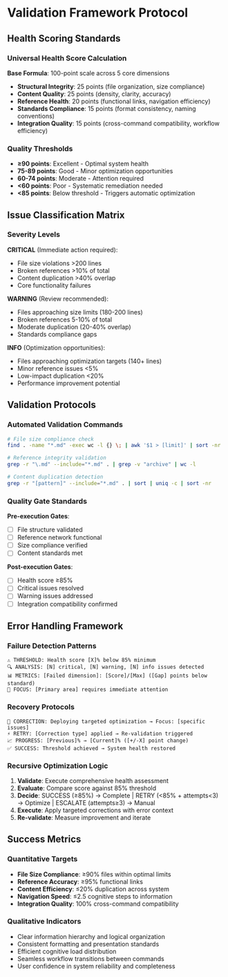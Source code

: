 # Validation Framework Protocol

## Health Scoring Standards

### Universal Health Score Calculation
**Base Formula**: 100-point scale across 5 core dimensions
- **Structural Integrity**: 25 points (file organization, size compliance)
- **Content Quality**: 25 points (density, clarity, accuracy)
- **Reference Health**: 20 points (functional links, navigation efficiency)
- **Standards Compliance**: 15 points (format consistency, naming conventions)
- **Integration Quality**: 15 points (cross-command compatibility, workflow efficiency)

### Quality Thresholds
- **≥90 points**: Excellent - Optimal system health
- **75-89 points**: Good - Minor optimization opportunities
- **60-74 points**: Moderate - Attention required
- **<60 points**: Poor - Systematic remediation needed
- **<85 points**: Below threshold - Triggers automatic optimization

## Issue Classification Matrix

### Severity Levels
**CRITICAL** (Immediate action required):
- File size violations >200 lines
- Broken references >10% of total
- Content duplication >40% overlap
- Core functionality failures

**WARNING** (Review recommended):
- Files approaching size limits (180-200 lines)
- Broken references 5-10% of total
- Moderate duplication (20-40% overlap)
- Standards compliance gaps

**INFO** (Optimization opportunities):
- Files approaching optimization targets (140+ lines)
- Minor reference issues <5%
- Low-impact duplication <20%
- Performance improvement potential

## Validation Protocols

### Automated Validation Commands
```bash
# File size compliance check
find . -name "*.md" -exec wc -l {} \; | awk '$1 > [limit]' | sort -nr

# Reference integrity validation
grep -r "\.md" --include="*.md" . | grep -v "archive" | wc -l

# Content duplication detection
grep -r "[pattern]" --include="*.md" . | sort | uniq -c | sort -nr
```

### Quality Gate Standards
**Pre-execution Gates**:
- [ ] File structure validated
- [ ] Reference network functional
- [ ] Size compliance verified
- [ ] Content standards met

**Post-execution Gates**:
- [ ] Health score ≥85%
- [ ] Critical issues resolved
- [ ] Warning issues addressed
- [ ] Integration compatibility confirmed

## Error Handling Framework

### Failure Detection Patterns
```
⚠️ THRESHOLD: Health score [X]% below 85% minimum
🔍 ANALYSIS: [N] critical, [N] warning, [N] info issues detected
📊 METRICS: [Failed dimension]: [Score]/[Max] ([Gap] points below standard)
🎯 FOCUS: [Primary area] requires immediate attention
```

### Recovery Protocols
```
🔄 CORRECTION: Deploying targeted optimization → Focus: [specific issues]
⚡ RETRY: [Correction type] applied → Re-validation triggered
📈 PROGRESS: [Previous]% → [Current]% ([+/-X] point change)
✅ SUCCESS: Threshold achieved → System health restored
```

### Recursive Optimization Logic
1. **Validate**: Execute comprehensive health assessment
2. **Evaluate**: Compare score against 85% threshold
3. **Decide**: SUCCESS (≥85%) → Complete | RETRY (<85% + attempts<3) → Optimize | ESCALATE (attempts≥3) → Manual
4. **Execute**: Apply targeted corrections with error context
5. **Re-validate**: Measure improvement and iterate

## Success Metrics

### Quantitative Targets
- **File Size Compliance**: ≥90% files within optimal limits
- **Reference Accuracy**: ≥95% functional links
- **Content Efficiency**: ≤20% duplication across system
- **Navigation Speed**: ≤2.5 cognitive steps to information
- **Integration Quality**: 100% cross-command compatibility

### Qualitative Indicators
- Clear information hierarchy and logical organization
- Consistent formatting and presentation standards
- Efficient cognitive load distribution
- Seamless workflow transitions between commands
- User confidence in system reliability and completeness